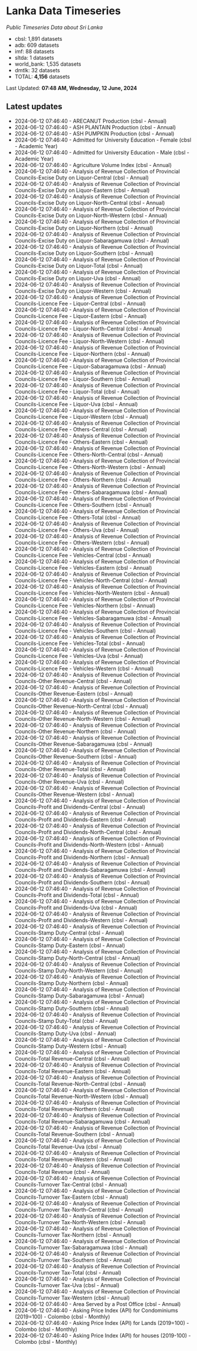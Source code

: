 # Lanka Data Timeseries
*Public Timeseries Data about Sri Lanka*

* cbsl: 1,891 datasets
* adb: 609 datasets
* imf: 88 datasets
* sltda: 1 datasets
* world_bank: 1,535 datasets
* dmtlk: 32 datasets
* TOTAL: **4,156** datasets

Last Updated: **07:48 AM, Wednesday, 12 June, 2024**

## Latest updates

* 2024-06-12 07:46:40 - ARECANUT Production (cbsl - Annual)
* 2024-06-12 07:46:40 - ASH PLANTAIN Production (cbsl - Annual)
* 2024-06-12 07:46:40 - ASH PUMPKIN Production (cbsl - Annual)
* 2024-06-12 07:46:40 - Admitted for University Education - Female (cbsl - Academic Year)
* 2024-06-12 07:46:40 - Admitted for University Education - Male (cbsl - Academic Year)
* 2024-06-12 07:46:40 - Agriculture Volume Index (cbsl - Annual)
* 2024-06-12 07:46:40 - Analysis of Revenue Collection of Provincial Councils-Excise Duty on Liquor-Central (cbsl - Annual)
* 2024-06-12 07:46:40 - Analysis of Revenue Collection of Provincial Councils-Excise Duty on Liquor-Eastern (cbsl - Annual)
* 2024-06-12 07:46:40 - Analysis of Revenue Collection of Provincial Councils-Excise Duty on Liquor-North-Central (cbsl - Annual)
* 2024-06-12 07:46:40 - Analysis of Revenue Collection of Provincial Councils-Excise Duty on Liquor-North-Western (cbsl - Annual)
* 2024-06-12 07:46:40 - Analysis of Revenue Collection of Provincial Councils-Excise Duty on Liquor-Northern (cbsl - Annual)
* 2024-06-12 07:46:40 - Analysis of Revenue Collection of Provincial Councils-Excise Duty on Liquor-Sabaragamuwa (cbsl - Annual)
* 2024-06-12 07:46:40 - Analysis of Revenue Collection of Provincial Councils-Excise Duty on Liquor-Southern (cbsl - Annual)
* 2024-06-12 07:46:40 - Analysis of Revenue Collection of Provincial Councils-Excise Duty on Liquor-Total (cbsl - Annual)
* 2024-06-12 07:46:40 - Analysis of Revenue Collection of Provincial Councils-Excise Duty on Liquor-Uva (cbsl - Annual)
* 2024-06-12 07:46:40 - Analysis of Revenue Collection of Provincial Councils-Excise Duty on Liquor-Western (cbsl - Annual)
* 2024-06-12 07:46:40 - Analysis of Revenue Collection of Provincial Councils-Licence Fee - Liquor-Central (cbsl - Annual)
* 2024-06-12 07:46:40 - Analysis of Revenue Collection of Provincial Councils-Licence Fee - Liquor-Eastern (cbsl - Annual)
* 2024-06-12 07:46:40 - Analysis of Revenue Collection of Provincial Councils-Licence Fee - Liquor-North-Central (cbsl - Annual)
* 2024-06-12 07:46:40 - Analysis of Revenue Collection of Provincial Councils-Licence Fee - Liquor-North-Western (cbsl - Annual)
* 2024-06-12 07:46:40 - Analysis of Revenue Collection of Provincial Councils-Licence Fee - Liquor-Northern (cbsl - Annual)
* 2024-06-12 07:46:40 - Analysis of Revenue Collection of Provincial Councils-Licence Fee - Liquor-Sabaragamuwa (cbsl - Annual)
* 2024-06-12 07:46:40 - Analysis of Revenue Collection of Provincial Councils-Licence Fee - Liquor-Southern (cbsl - Annual)
* 2024-06-12 07:46:40 - Analysis of Revenue Collection of Provincial Councils-Licence Fee - Liquor-Total (cbsl - Annual)
* 2024-06-12 07:46:40 - Analysis of Revenue Collection of Provincial Councils-Licence Fee - Liquor-Uva (cbsl - Annual)
* 2024-06-12 07:46:40 - Analysis of Revenue Collection of Provincial Councils-Licence Fee - Liquor-Western (cbsl - Annual)
* 2024-06-12 07:46:40 - Analysis of Revenue Collection of Provincial Councils-Licence Fee - Others-Central (cbsl - Annual)
* 2024-06-12 07:46:40 - Analysis of Revenue Collection of Provincial Councils-Licence Fee - Others-Eastern (cbsl - Annual)
* 2024-06-12 07:46:40 - Analysis of Revenue Collection of Provincial Councils-Licence Fee - Others-North-Central (cbsl - Annual)
* 2024-06-12 07:46:40 - Analysis of Revenue Collection of Provincial Councils-Licence Fee - Others-North-Western (cbsl - Annual)
* 2024-06-12 07:46:40 - Analysis of Revenue Collection of Provincial Councils-Licence Fee - Others-Northern (cbsl - Annual)
* 2024-06-12 07:46:40 - Analysis of Revenue Collection of Provincial Councils-Licence Fee - Others-Sabaragamuwa (cbsl - Annual)
* 2024-06-12 07:46:40 - Analysis of Revenue Collection of Provincial Councils-Licence Fee - Others-Southern (cbsl - Annual)
* 2024-06-12 07:46:40 - Analysis of Revenue Collection of Provincial Councils-Licence Fee - Others-Total (cbsl - Annual)
* 2024-06-12 07:46:40 - Analysis of Revenue Collection of Provincial Councils-Licence Fee - Others-Uva (cbsl - Annual)
* 2024-06-12 07:46:40 - Analysis of Revenue Collection of Provincial Councils-Licence Fee - Others-Western (cbsl - Annual)
* 2024-06-12 07:46:40 - Analysis of Revenue Collection of Provincial Councils-Licence Fee - Vehicles-Central (cbsl - Annual)
* 2024-06-12 07:46:40 - Analysis of Revenue Collection of Provincial Councils-Licence Fee - Vehicles-Eastern (cbsl - Annual)
* 2024-06-12 07:46:40 - Analysis of Revenue Collection of Provincial Councils-Licence Fee - Vehicles-North-Central (cbsl - Annual)
* 2024-06-12 07:46:40 - Analysis of Revenue Collection of Provincial Councils-Licence Fee - Vehicles-North-Western (cbsl - Annual)
* 2024-06-12 07:46:40 - Analysis of Revenue Collection of Provincial Councils-Licence Fee - Vehicles-Northern (cbsl - Annual)
* 2024-06-12 07:46:40 - Analysis of Revenue Collection of Provincial Councils-Licence Fee - Vehicles-Sabaragamuwa (cbsl - Annual)
* 2024-06-12 07:46:40 - Analysis of Revenue Collection of Provincial Councils-Licence Fee - Vehicles-Southern (cbsl - Annual)
* 2024-06-12 07:46:40 - Analysis of Revenue Collection of Provincial Councils-Licence Fee - Vehicles-Total (cbsl - Annual)
* 2024-06-12 07:46:40 - Analysis of Revenue Collection of Provincial Councils-Licence Fee - Vehicles-Uva (cbsl - Annual)
* 2024-06-12 07:46:40 - Analysis of Revenue Collection of Provincial Councils-Licence Fee - Vehicles-Western (cbsl - Annual)
* 2024-06-12 07:46:40 - Analysis of Revenue Collection of Provincial Councils-Other Revenue-Central (cbsl - Annual)
* 2024-06-12 07:46:40 - Analysis of Revenue Collection of Provincial Councils-Other Revenue-Eastern (cbsl - Annual)
* 2024-06-12 07:46:40 - Analysis of Revenue Collection of Provincial Councils-Other Revenue-North-Central (cbsl - Annual)
* 2024-06-12 07:46:40 - Analysis of Revenue Collection of Provincial Councils-Other Revenue-North-Western (cbsl - Annual)
* 2024-06-12 07:46:40 - Analysis of Revenue Collection of Provincial Councils-Other Revenue-Northern (cbsl - Annual)
* 2024-06-12 07:46:40 - Analysis of Revenue Collection of Provincial Councils-Other Revenue-Sabaragamuwa (cbsl - Annual)
* 2024-06-12 07:46:40 - Analysis of Revenue Collection of Provincial Councils-Other Revenue-Southern (cbsl - Annual)
* 2024-06-12 07:46:40 - Analysis of Revenue Collection of Provincial Councils-Other Revenue-Total (cbsl - Annual)
* 2024-06-12 07:46:40 - Analysis of Revenue Collection of Provincial Councils-Other Revenue-Uva (cbsl - Annual)
* 2024-06-12 07:46:40 - Analysis of Revenue Collection of Provincial Councils-Other Revenue-Western (cbsl - Annual)
* 2024-06-12 07:46:40 - Analysis of Revenue Collection of Provincial Councils-Profit and Dividends-Central (cbsl - Annual)
* 2024-06-12 07:46:40 - Analysis of Revenue Collection of Provincial Councils-Profit and Dividends-Eastern (cbsl - Annual)
* 2024-06-12 07:46:40 - Analysis of Revenue Collection of Provincial Councils-Profit and Dividends-North-Central (cbsl - Annual)
* 2024-06-12 07:46:40 - Analysis of Revenue Collection of Provincial Councils-Profit and Dividends-North-Western (cbsl - Annual)
* 2024-06-12 07:46:40 - Analysis of Revenue Collection of Provincial Councils-Profit and Dividends-Northern (cbsl - Annual)
* 2024-06-12 07:46:40 - Analysis of Revenue Collection of Provincial Councils-Profit and Dividends-Sabaragamuwa (cbsl - Annual)
* 2024-06-12 07:46:40 - Analysis of Revenue Collection of Provincial Councils-Profit and Dividends-Southern (cbsl - Annual)
* 2024-06-12 07:46:40 - Analysis of Revenue Collection of Provincial Councils-Profit and Dividends-Total (cbsl - Annual)
* 2024-06-12 07:46:40 - Analysis of Revenue Collection of Provincial Councils-Profit and Dividends-Uva (cbsl - Annual)
* 2024-06-12 07:46:40 - Analysis of Revenue Collection of Provincial Councils-Profit and Dividends-Western (cbsl - Annual)
* 2024-06-12 07:46:40 - Analysis of Revenue Collection of Provincial Councils-Stamp Duty-Central (cbsl - Annual)
* 2024-06-12 07:46:40 - Analysis of Revenue Collection of Provincial Councils-Stamp Duty-Eastern (cbsl - Annual)
* 2024-06-12 07:46:40 - Analysis of Revenue Collection of Provincial Councils-Stamp Duty-North-Central (cbsl - Annual)
* 2024-06-12 07:46:40 - Analysis of Revenue Collection of Provincial Councils-Stamp Duty-North-Western (cbsl - Annual)
* 2024-06-12 07:46:40 - Analysis of Revenue Collection of Provincial Councils-Stamp Duty-Northern (cbsl - Annual)
* 2024-06-12 07:46:40 - Analysis of Revenue Collection of Provincial Councils-Stamp Duty-Sabaragamuwa (cbsl - Annual)
* 2024-06-12 07:46:40 - Analysis of Revenue Collection of Provincial Councils-Stamp Duty-Southern (cbsl - Annual)
* 2024-06-12 07:46:40 - Analysis of Revenue Collection of Provincial Councils-Stamp Duty-Total (cbsl - Annual)
* 2024-06-12 07:46:40 - Analysis of Revenue Collection of Provincial Councils-Stamp Duty-Uva (cbsl - Annual)
* 2024-06-12 07:46:40 - Analysis of Revenue Collection of Provincial Councils-Stamp Duty-Western (cbsl - Annual)
* 2024-06-12 07:46:40 - Analysis of Revenue Collection of Provincial Councils-Total Revenue-Central (cbsl - Annual)
* 2024-06-12 07:46:40 - Analysis of Revenue Collection of Provincial Councils-Total Revenue-Eastern (cbsl - Annual)
* 2024-06-12 07:46:40 - Analysis of Revenue Collection of Provincial Councils-Total Revenue-North-Central (cbsl - Annual)
* 2024-06-12 07:46:40 - Analysis of Revenue Collection of Provincial Councils-Total Revenue-North-Western (cbsl - Annual)
* 2024-06-12 07:46:40 - Analysis of Revenue Collection of Provincial Councils-Total Revenue-Northern (cbsl - Annual)
* 2024-06-12 07:46:40 - Analysis of Revenue Collection of Provincial Councils-Total Revenue-Sabaragamuwa (cbsl - Annual)
* 2024-06-12 07:46:40 - Analysis of Revenue Collection of Provincial Councils-Total Revenue-Southern (cbsl - Annual)
* 2024-06-12 07:46:40 - Analysis of Revenue Collection of Provincial Councils-Total Revenue-Uva (cbsl - Annual)
* 2024-06-12 07:46:40 - Analysis of Revenue Collection of Provincial Councils-Total Revenue-Western (cbsl - Annual)
* 2024-06-12 07:46:40 - Analysis of Revenue Collection of Provincial Councils-Total Revenue (cbsl - Annual)
* 2024-06-12 07:46:40 - Analysis of Revenue Collection of Provincial Councils-Turnover Tax-Central (cbsl - Annual)
* 2024-06-12 07:46:40 - Analysis of Revenue Collection of Provincial Councils-Turnover Tax-Eastern (cbsl - Annual)
* 2024-06-12 07:46:40 - Analysis of Revenue Collection of Provincial Councils-Turnover Tax-North-Central (cbsl - Annual)
* 2024-06-12 07:46:40 - Analysis of Revenue Collection of Provincial Councils-Turnover Tax-North-Western (cbsl - Annual)
* 2024-06-12 07:46:40 - Analysis of Revenue Collection of Provincial Councils-Turnover Tax-Northern (cbsl - Annual)
* 2024-06-12 07:46:40 - Analysis of Revenue Collection of Provincial Councils-Turnover Tax-Sabaragamuwa (cbsl - Annual)
* 2024-06-12 07:46:40 - Analysis of Revenue Collection of Provincial Councils-Turnover Tax-Southern (cbsl - Annual)
* 2024-06-12 07:46:40 - Analysis of Revenue Collection of Provincial Councils-Turnover Tax-Total (cbsl - Annual)
* 2024-06-12 07:46:40 - Analysis of Revenue Collection of Provincial Councils-Turnover Tax-Uva (cbsl - Annual)
* 2024-06-12 07:46:40 - Analysis of Revenue Collection of Provincial Councils-Turnover Tax-Western (cbsl - Annual)
* 2024-06-12 07:46:40 - Area Served by a Post Office (cbsl - Annual)
* 2024-06-12 07:46:40 - Asking Price Index (API) for Condominiums (2019=100) - Colombo (cbsl - Monthly)
* 2024-06-12 07:46:40 - Asking Price Index (API) for Lands (2019=100) - Colombo (cbsl - Monthly)
* 2024-06-12 07:46:40 - Asking Price Index (API) for houses (2019-100) - Colombo (cbsl - Monthly)